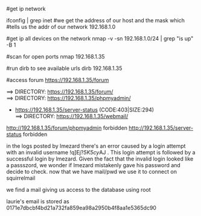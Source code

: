 #get ip network

ifconfig | grep inet #we get the address of our host and the mask which #tells us the addr of our network 192.168.1.0

#get ip all devices on the network
nmap -v -sn 192.168.1.0/24  | grep "is up" -B 1 

#scan for open ports 
nmap 192.168.1.35

#run dirb to see available urls
dirb 192.168.1.35

#access forum 
https://192.168.1.35/forum

==> DIRECTORY: https://192.168.1.35/forum/                                     
==> DIRECTORY: https://192.168.1.35/phpmyadmin/                                
+ https://192.168.1.35/server-status (CODE:403|SIZE:294)                       
==> DIRECTORY: https://192.168.1.35/webmail/  

http://192.168.1.35/forum/phpmyadmin forbidden
http://192.168.1.35/server-status forbidden




in the logs posted by lmezard there's an error caused by a login attempt with an invalid username !q\]Ej?*5K5cy*AJ . This login attempt is followed by a successful login by lmezard. Given the fact that the invalid login looked like a passszord, we wonder if lmezard mistakenly gave his password and decide to check.
now that we have mail/pwd we use it to connect on squirrelmail

we find a mail giving us access to the database using root

laurie's email is stored as 0171e7dbcbf4bd21a732fa859ea98a2950b4f8aa1e5365dc90

